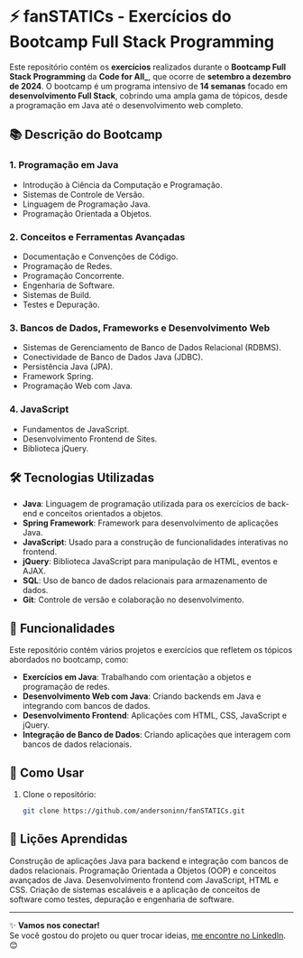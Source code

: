 # ⚡ fanSTATICs - Exercícios do Bootcamp Full Stack Programming

Este repositório contém os **exercícios** realizados durante o **Bootcamp Full Stack Programming** da **Code for All_**, que ocorre de **setembro a dezembro de 2024**. O bootcamp é um programa intensivo de **14 semanas** focado em **desenvolvimento Full Stack**, cobrindo uma ampla gama de tópicos, desde a programação em Java até o desenvolvimento web completo.

## 📚 Descrição do Bootcamp

### **1. Programação em Java**
- Introdução à Ciência da Computação e Programação.
- Sistemas de Controle de Versão.
- Linguagem de Programação Java.
- Programação Orientada a Objetos.

### **2. Conceitos e Ferramentas Avançadas**
- Documentação e Convenções de Código.
- Programação de Redes.
- Programação Concorrente.
- Engenharia de Software.
- Sistemas de Build.
- Testes e Depuração.

### **3. Bancos de Dados, Frameworks e Desenvolvimento Web**
- Sistemas de Gerenciamento de Banco de Dados Relacional (RDBMS).
- Conectividade de Banco de Dados Java (JDBC).
- Persistência Java (JPA).
- Framework Spring.
- Programação Web com Java.

### **4. JavaScript**
- Fundamentos de JavaScript.
- Desenvolvimento Frontend de Sites.
- Biblioteca jQuery.

## 🛠️ Tecnologias Utilizadas

- **Java**: Linguagem de programação utilizada para os exercícios de back-end e conceitos orientados a objetos.
- **Spring Framework**: Framework para desenvolvimento de aplicações Java.
- **JavaScript**: Usado para a construção de funcionalidades interativas no frontend.
- **jQuery**: Biblioteca JavaScript para manipulação de HTML, eventos e AJAX.
- **SQL**: Uso de banco de dados relacionais para armazenamento de dados.
- **Git**: Controle de versão e colaboração no desenvolvimento.

## 🎨 Funcionalidades

Este repositório contém vários projetos e exercícios que refletem os tópicos abordados no bootcamp, como:

- **Exercícios em Java**: Trabalhando com orientação a objetos e programação de redes.
- **Desenvolvimento Web com Java**: Criando backends em Java e integrando com bancos de dados.
- **Desenvolvimento Frontend**: Aplicações com HTML, CSS, JavaScript e jQuery.
- **Integração de Banco de Dados**: Criando aplicações que interagem com bancos de dados relacionais.

## 🚀 Como Usar

1. Clone o repositório:
   ```bash
   git clone https://github.com/andersoninn/fanSTATICs.git

## 📝 Lições Aprendidas
Construção de aplicações Java para backend e integração com bancos de dados relacionais.
Programação Orientada a Objetos (OOP) e conceitos avançados de Java.
Desenvolvimento frontend com JavaScript, HTML e CSS.
Criação de sistemas escaláveis e a aplicação de conceitos de software como testes, depuração e engenharia de software.

---

✨ **Vamos nos conectar!**  
Se você gostou do projeto ou quer trocar ideias, [me encontre no LinkedIn](https://www.linkedin.com/in/andersoninn/). 😊

